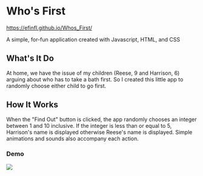 # Who's First

https://efinfl.github.io/Whos_First/

A simple, for-fun application created with Javascript, HTML, and CSS

## What's It Do

At home, we have the issue of my children (Reese, 9 and Harrison, 6) arguing about who has to take a bath first. So I created this little app to randomly choose either child to go first.

## How It Works

When the "Find Out" button is clicked, the app randomly chooses an integer between 1 and 10 inclusive. If the integer is less than or equal to 5, Harrison's name is displayed otherwise Reese's name is displayed. Simple animations and sounds also accompany each action.

### Demo

<img src="https://github.com/efinfl/Whos_First/blob/master/_Demo-Whos_First.gif">
